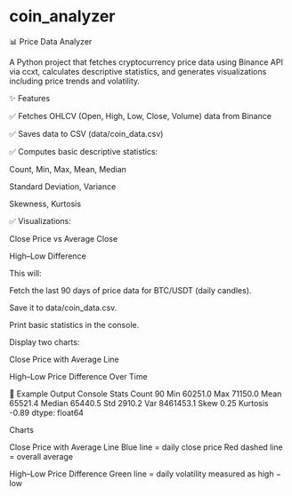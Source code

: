 # coin_analyzer
📊 Price Data Analyzer

A Python project that fetches cryptocurrency price data using Binance API via ccxt, calculates descriptive statistics, and generates visualizations including price trends and volatility.

✨ Features

✅ Fetches OHLCV (Open, High, Low, Close, Volume) data from Binance

✅ Saves data to CSV (data/coin_data.csv)

✅ Computes basic descriptive statistics:

Count, Min, Max, Mean, Median

Standard Deviation, Variance

Skewness, Kurtosis

✅ Visualizations:

Close Price vs Average Close

High–Low Difference

This will:

Fetch the last 90 days of price data for BTC/USDT (daily candles).

Save it to data/coin_data.csv.

Print basic statistics in the console.

Display two charts:

Close Price with Average Line

High–Low Price Difference Over Time

📝 Example Output
Console Stats
Count        90
Min       60251.0
Max       71150.0
Mean      65521.4
Median    65440.5
Std        2910.2
Var     8461453.1
Skew         0.25
Kurtosis    -0.89
dtype: float64

Charts

Close Price with Average Line
Blue line = daily close price
Red dashed line = overall average

High–Low Price Difference
Green line = daily volatility measured as high − low
